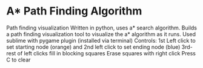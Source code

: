 # A* Path Finding Algorithm
Path finding visualization
Written in python, uses a* search algorithm.
Builds a path finding visualization tool to visualize the a* algorithm as it runs.
Used sublime with pygame plugin (installed via terminal)
Controls: 
  1st Left click to set starting node (orange) and 2nd left click to set ending node (blue)
  3rd-rest of left clicks fill in blocking squares 
  Erase squares with right click
  Press C to clear
